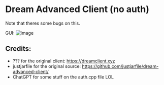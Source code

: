# Dream Advanced Client (no auth)

Note that theres some bugs on this.

GUI:
![image](https://github.com/user-attachments/assets/b110fac5-b3d3-48da-8dd8-d569da3923c2)



## Credits:
- ??? for the original client: https://dreamclient.xyz
- justjarfile for the original source: https://github.com/justjarfile/dream-advanced-client/
- ChatGPT for some stuff on the auth.cpp file LOL

